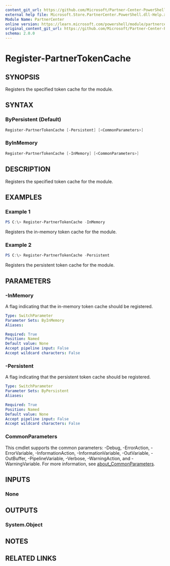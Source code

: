 ```yaml
---
content_git_url: https://github.com/Microsoft/Partner-Center-PowerShell/blob/master/docs/help/Register-PartnerTokenCache.md
external help file: Microsoft.Store.PartnerCenter.PowerShell.dll-Help.xml
Module Name: PartnerCenter
online version: https://learn.microsoft.com/powershell/module/partnercenter/Register-PartnerTokenCache
original_content_git_url: https://github.com/Microsoft/Partner-Center-PowerShell/blob/master/docs/help/Register-PartnerTokenCache.md
schema: 2.0.0
---
```


# Register-PartnerTokenCache

## SYNOPSIS
Registers the specified token cache for the module.

## SYNTAX

### ByPersistent (Default)
```powershell
Register-PartnerTokenCache [-Persistent] [<CommonParameters>]
```

### ByInMemory
```powershell
Register-PartnerTokenCache [-InMemory] [<CommonParameters>]
```

## DESCRIPTION
Registers the specified token cache for the module.

## EXAMPLES

### Example 1
```powershell
PS C:\> Register-PartnerTokenCache -InMemory
```

Registers the in-memory token cache for the module.

### Example 2
```powershell
PS C:\> Register-PartnerTokenCache -Persistent
```

Registers the persistent token cache for the module.

## PARAMETERS

### -InMemory
A flag indicating that the in-memory token cache should be registered.

```yaml
Type: SwitchParameter
Parameter Sets: ByInMemory
Aliases:

Required: True
Position: Named
Default value: None
Accept pipeline input: False
Accept wildcard characters: False
```

### -Persistent
A flag indicating that the persistent token cache should be registered.

```yaml
Type: SwitchParameter
Parameter Sets: ByPersistent
Aliases:

Required: True
Position: Named
Default value: None
Accept pipeline input: False
Accept wildcard characters: False
```

### CommonParameters
This cmdlet supports the common parameters: -Debug, -ErrorAction, -ErrorVariable, -InformationAction, -InformationVariable, -OutVariable, -OutBuffer, -PipelineVariable, -Verbose, -WarningAction, and -WarningVariable. For more information, see [about_CommonParameters](http://go.microsoft.com/fwlink/?LinkID=113216).

## INPUTS

### None

## OUTPUTS

### System.Object
## NOTES

## RELATED LINKS
